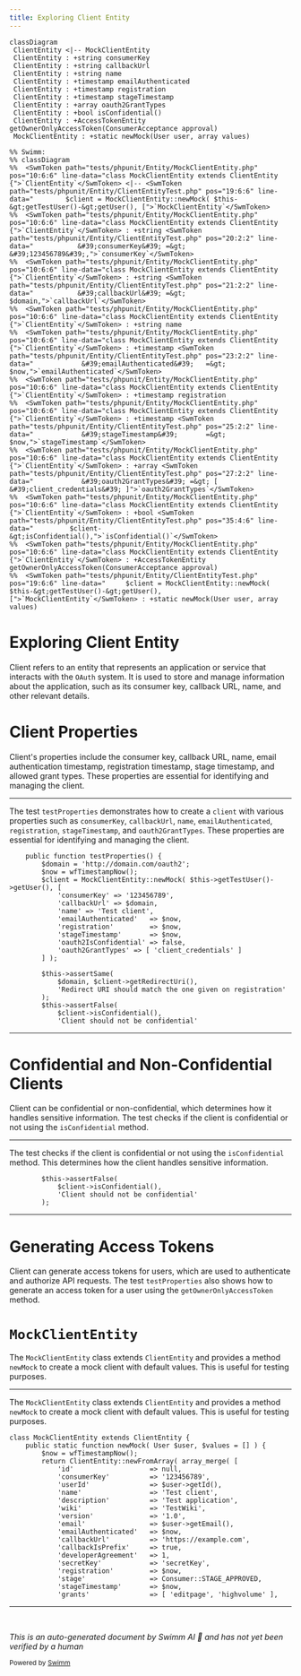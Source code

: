 ```yaml
---
title: Exploring Client Entity
---
```

```mermaid
classDiagram
 ClientEntity <|-- MockClientEntity
 ClientEntity : +string consumerKey
 ClientEntity : +string callbackUrl
 ClientEntity : +string name
 ClientEntity : +timestamp emailAuthenticated
 ClientEntity : +timestamp registration
 ClientEntity : +timestamp stageTimestamp
 ClientEntity : +array oauth2GrantTypes
 ClientEntity : +bool isConfidential()
 ClientEntity : +AccessTokenEntity getOwnerOnlyAccessToken(ConsumerAcceptance approval)
 MockClientEntity : +static newMock(User user, array values)

%% Swimm:
%% classDiagram
%%  <SwmToken path="tests/phpunit/Entity/MockClientEntity.php" pos="10:6:6" line-data="class MockClientEntity extends ClientEntity {">`ClientEntity`</SwmToken> <|-- <SwmToken path="tests/phpunit/Entity/ClientEntityTest.php" pos="19:6:6" line-data="		$client = MockClientEntity::newMock( $this-&gt;getTestUser()-&gt;getUser(), [">`MockClientEntity`</SwmToken>
%%  <SwmToken path="tests/phpunit/Entity/MockClientEntity.php" pos="10:6:6" line-data="class MockClientEntity extends ClientEntity {">`ClientEntity`</SwmToken> : +string <SwmToken path="tests/phpunit/Entity/ClientEntityTest.php" pos="20:2:2" line-data="			&#39;consumerKey&#39; =&gt; &#39;123456789&#39;,">`consumerKey`</SwmToken>
%%  <SwmToken path="tests/phpunit/Entity/MockClientEntity.php" pos="10:6:6" line-data="class MockClientEntity extends ClientEntity {">`ClientEntity`</SwmToken> : +string <SwmToken path="tests/phpunit/Entity/ClientEntityTest.php" pos="21:2:2" line-data="			&#39;callbackUrl&#39; =&gt; $domain,">`callbackUrl`</SwmToken>
%%  <SwmToken path="tests/phpunit/Entity/MockClientEntity.php" pos="10:6:6" line-data="class MockClientEntity extends ClientEntity {">`ClientEntity`</SwmToken> : +string name
%%  <SwmToken path="tests/phpunit/Entity/MockClientEntity.php" pos="10:6:6" line-data="class MockClientEntity extends ClientEntity {">`ClientEntity`</SwmToken> : +timestamp <SwmToken path="tests/phpunit/Entity/ClientEntityTest.php" pos="23:2:2" line-data="			&#39;emailAuthenticated&#39;   =&gt; $now,">`emailAuthenticated`</SwmToken>
%%  <SwmToken path="tests/phpunit/Entity/MockClientEntity.php" pos="10:6:6" line-data="class MockClientEntity extends ClientEntity {">`ClientEntity`</SwmToken> : +timestamp registration
%%  <SwmToken path="tests/phpunit/Entity/MockClientEntity.php" pos="10:6:6" line-data="class MockClientEntity extends ClientEntity {">`ClientEntity`</SwmToken> : +timestamp <SwmToken path="tests/phpunit/Entity/ClientEntityTest.php" pos="25:2:2" line-data="			&#39;stageTimestamp&#39;       =&gt; $now,">`stageTimestamp`</SwmToken>
%%  <SwmToken path="tests/phpunit/Entity/MockClientEntity.php" pos="10:6:6" line-data="class MockClientEntity extends ClientEntity {">`ClientEntity`</SwmToken> : +array <SwmToken path="tests/phpunit/Entity/ClientEntityTest.php" pos="27:2:2" line-data="			&#39;oauth2GrantTypes&#39; =&gt; [ &#39;client_credentials&#39; ]">`oauth2GrantTypes`</SwmToken>
%%  <SwmToken path="tests/phpunit/Entity/MockClientEntity.php" pos="10:6:6" line-data="class MockClientEntity extends ClientEntity {">`ClientEntity`</SwmToken> : +bool <SwmToken path="tests/phpunit/Entity/ClientEntityTest.php" pos="35:4:6" line-data="			$client-&gt;isConfidential(),">`isConfidential()`</SwmToken>
%%  <SwmToken path="tests/phpunit/Entity/MockClientEntity.php" pos="10:6:6" line-data="class MockClientEntity extends ClientEntity {">`ClientEntity`</SwmToken> : +AccessTokenEntity getOwnerOnlyAccessToken(ConsumerAcceptance approval)
%%  <SwmToken path="tests/phpunit/Entity/ClientEntityTest.php" pos="19:6:6" line-data="		$client = MockClientEntity::newMock( $this-&gt;getTestUser()-&gt;getUser(), [">`MockClientEntity`</SwmToken> : +static newMock(User user, array values)
```

# Exploring Client Entity

Client refers to an entity that represents an application or service that interacts with the <SwmToken path="tests/phpunit/Entity/ClientEntityTest.php" pos="3:6:6" line-data="namespace MediaWiki\Extension\OAuth\Tests\Entity;">`OAuth`</SwmToken> system. It is used to store and manage information about the application, such as its consumer key, callback URL, name, and other relevant details.

# Client Properties

Client's properties include the consumer key, callback URL, name, email authentication timestamp, registration timestamp, stage timestamp, and allowed grant types. These properties are essential for identifying and managing the client.

<SwmSnippet path="/tests/phpunit/Entity/ClientEntityTest.php" line="16">

---

The test <SwmToken path="tests/phpunit/Entity/ClientEntityTest.php" pos="16:5:5" line-data="	public function testProperties() {">`testProperties`</SwmToken> demonstrates how to create a <SwmToken path="tests/phpunit/Entity/ClientEntityTest.php" pos="19:2:2" line-data="		$client = MockClientEntity::newMock( $this-&gt;getTestUser()-&gt;getUser(), [">`client`</SwmToken> with various properties such as <SwmToken path="tests/phpunit/Entity/ClientEntityTest.php" pos="20:2:2" line-data="			&#39;consumerKey&#39; =&gt; &#39;123456789&#39;,">`consumerKey`</SwmToken>, <SwmToken path="tests/phpunit/Entity/ClientEntityTest.php" pos="21:2:2" line-data="			&#39;callbackUrl&#39; =&gt; $domain,">`callbackUrl`</SwmToken>, <SwmToken path="tests/phpunit/Entity/ClientEntityTest.php" pos="22:2:2" line-data="			&#39;name&#39; =&gt; &#39;Test client&#39;,">`name`</SwmToken>, <SwmToken path="tests/phpunit/Entity/ClientEntityTest.php" pos="23:2:2" line-data="			&#39;emailAuthenticated&#39;   =&gt; $now,">`emailAuthenticated`</SwmToken>, <SwmToken path="tests/phpunit/Entity/ClientEntityTest.php" pos="24:2:2" line-data="			&#39;registration&#39;         =&gt; $now,">`registration`</SwmToken>, <SwmToken path="tests/phpunit/Entity/ClientEntityTest.php" pos="25:2:2" line-data="			&#39;stageTimestamp&#39;       =&gt; $now,">`stageTimestamp`</SwmToken>, and <SwmToken path="tests/phpunit/Entity/ClientEntityTest.php" pos="27:2:2" line-data="			&#39;oauth2GrantTypes&#39; =&gt; [ &#39;client_credentials&#39; ]">`oauth2GrantTypes`</SwmToken>. These properties are essential for identifying and managing the client.

```hack
	public function testProperties() {
		$domain = 'http://domain.com/oauth2';
		$now = wfTimestampNow();
		$client = MockClientEntity::newMock( $this->getTestUser()->getUser(), [
			'consumerKey' => '123456789',
			'callbackUrl' => $domain,
			'name' => 'Test client',
			'emailAuthenticated'   => $now,
			'registration'         => $now,
			'stageTimestamp'       => $now,
			'oauth2IsConfidential' => false,
			'oauth2GrantTypes' => [ 'client_credentials' ]
		] );

		$this->assertSame(
			$domain, $client->getRedirectUri(),
			'Redirect URI should match the one given on registration'
		);
		$this->assertFalse(
			$client->isConfidential(),
			'Client should not be confidential'
```

---

</SwmSnippet>

# Confidential and Non-Confidential Clients

Client can be confidential or non-confidential, which determines how it handles sensitive information. The test checks if the client is confidential or not using the <SwmToken path="tests/phpunit/Entity/ClientEntityTest.php" pos="35:4:4" line-data="			$client-&gt;isConfidential(),">`isConfidential`</SwmToken> method.

<SwmSnippet path="/tests/phpunit/Entity/ClientEntityTest.php" line="34">

---

The test checks if the client is confidential or not using the <SwmToken path="tests/phpunit/Entity/ClientEntityTest.php" pos="35:4:4" line-data="			$client-&gt;isConfidential(),">`isConfidential`</SwmToken> method. This determines how the client handles sensitive information.

```hack
		$this->assertFalse(
			$client->isConfidential(),
			'Client should not be confidential'
		);
```

---

</SwmSnippet>

# Generating Access Tokens

Client can generate access tokens for users, which are used to authenticate and authorize API requests. The test <SwmToken path="tests/phpunit/Entity/ClientEntityTest.php" pos="16:5:5" line-data="	public function testProperties() {">`testProperties`</SwmToken> also shows how to generate an access token for a user using the <SwmToken path="tests/phpunit/Entity/ClientEntityTest.php" pos="82:9:9" line-data="		$accessToken = $client-&gt;getOwnerOnlyAccessToken( $approval );">`getOwnerOnlyAccessToken`</SwmToken> method.

# <SwmToken path="tests/phpunit/Entity/ClientEntityTest.php" pos="19:6:6" line-data="		$client = MockClientEntity::newMock( $this-&gt;getTestUser()-&gt;getUser(), [">`MockClientEntity`</SwmToken>

The <SwmToken path="tests/phpunit/Entity/ClientEntityTest.php" pos="19:6:6" line-data="		$client = MockClientEntity::newMock( $this-&gt;getTestUser()-&gt;getUser(), [">`MockClientEntity`</SwmToken> class extends <SwmToken path="tests/phpunit/Entity/MockClientEntity.php" pos="10:6:6" line-data="class MockClientEntity extends ClientEntity {">`ClientEntity`</SwmToken> and provides a method <SwmToken path="tests/phpunit/Entity/ClientEntityTest.php" pos="19:8:8" line-data="		$client = MockClientEntity::newMock( $this-&gt;getTestUser()-&gt;getUser(), [">`newMock`</SwmToken> to create a mock client with default values. This is useful for testing purposes.

<SwmSnippet path="/tests/phpunit/Entity/MockClientEntity.php" line="10">

---

The <SwmToken path="tests/phpunit/Entity/MockClientEntity.php" pos="10:2:2" line-data="class MockClientEntity extends ClientEntity {">`MockClientEntity`</SwmToken> class extends <SwmToken path="tests/phpunit/Entity/MockClientEntity.php" pos="10:6:6" line-data="class MockClientEntity extends ClientEntity {">`ClientEntity`</SwmToken> and provides a method <SwmToken path="tests/phpunit/Entity/MockClientEntity.php" pos="11:7:7" line-data="	public static function newMock( User $user, $values = [] ) {">`newMock`</SwmToken> to create a mock client with default values. This is useful for testing purposes.

```hack
class MockClientEntity extends ClientEntity {
	public static function newMock( User $user, $values = [] ) {
		$now = wfTimestampNow();
		return ClientEntity::newFromArray( array_merge( [
			'id'                   => null,
			'consumerKey'          => '123456789',
			'userId'               => $user->getId(),
			'name'                 => 'Test client',
			'description'          => 'Test application',
			'wiki'                 => 'TestWiki',
			'version'              => '1.0',
			'email'                => $user->getEmail(),
			'emailAuthenticated'   => $now,
			'callbackUrl'          => 'https://example.com',
			'callbackIsPrefix'     => true,
			'developerAgreement'   => 1,
			'secretKey'            => 'secretKey',
			'registration'         => $now,
			'stage'                => Consumer::STAGE_APPROVED,
			'stageTimestamp'       => $now,
			'grants'               => [ 'editpage', 'highvolume' ],
```

---

</SwmSnippet>

&nbsp;

*This is an auto-generated document by Swimm AI 🌊 and has not yet been verified by a human*

<SwmMeta version="3.0.0" repo-id="Z2l0aHViJTNBJTNBbWVkaWF3aWtpLWV4dGVuc2lvbnMtT0F1dGglM0ElM0FTd2ltbS1EZW1v" repo-name="mediawiki-extensions-OAuth"><sup>Powered by [Swimm](/)</sup></SwmMeta>

